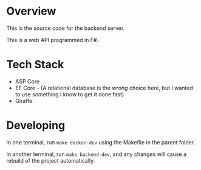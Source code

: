# Overview

This is the source code for the backend server.

This is a web API programmed in F#.

# Tech Stack

* ASP Core
* EF Core - (A relational database is the *wrong* choice here, but I wanted to use something I know to get it done fast)
* Giraffe

# Developing

In one terminal, run `make docker-dev` using the Makefile in the parent folder.

In another terminal, run `make backend-dev`, and any changes will cause a rebuild of the project automatically.